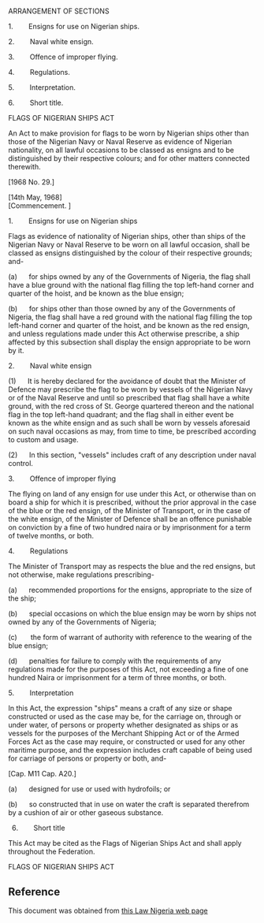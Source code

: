 # 

ARRANGEMENT OF SECTIONS

1.        Ensigns for use on Nigerian ships.

2.        Naval white ensign.

3.        Offence of improper flying.

4.        Regulations.

5.        Interpretation.

6.        Short title.

FLAGS OF NIGERIAN SHIPS ACT

An Act to make provision for flags to be worn by Nigerian ships other than those of the Nigerian Navy or Naval Reserve as evidence of Nigerian nationality, on all lawful occasions to be classed as ensigns and to be distinguished by their respective colours; and for other matters connected therewith.

[1968 No. 29.]

[14th May, 1968]                                                                                    [Commencement. ]

1.        Ensigns for use on Nigerian ships

Flags as evidence of nationality of Nigerian ships, other than ships of the Nigerian Navy or Naval Reserve to be worn on all lawful occasion, shall be classed as ensigns distinguished by the colour of their respective grounds; and-

(a)      for ships owned by any of the Governments of Nigeria, the flag shall have a blue ground with the national flag filling the top left-hand corner and quarter of the hoist, and be known as the blue ensign;

(b)      for ships other than those owned by any of the Governments of Nigeria, the flag shall have a red ground with the national flag filling the top left-hand corner and quarter of the hoist, and be known as the red ensign, and unless regulations made under this Act otherwise prescribe, a ship affected by this subsection shall display the ensign appropriate to be worn by it.

2.        Naval white ensign

(1)      It is hereby declared for the avoidance of doubt that the Minister of Defence may prescribe the flag to be worn by vessels of the Nigerian Navy or of the Naval Reserve and until so prescribed that flag shall have a white ground, with the red cross of St. George quartered thereon and the national flag in the top left-hand quadrant; and the flag shall in either event be known as the white ensign and as such shall be worn by vessels aforesaid on such naval occasions as may, from time to time, be prescribed according to custom and usage.

(2)      In this section, "vessels" includes craft of any description under naval control.

3.        Offence of improper flying

The flying on land of any ensign for use under this Act, or otherwise than on board a ship for which it is prescribed, without the prior approval in the case of the blue or the red ensign, of the Minister of Transport, or in the case of the white ensign, of the Minister of Defence shall be an offence punishable on conviction by a fine of two hundred naira or by imprisonment for a term of twelve months, or both.

4.        Regulations

The Minister of Transport may as respects the blue and the red ensigns, but not otherwise, make regulations prescribing-

(a)      recommended proportions for the ensigns, appropriate to the size of the ship;

(b)      special occasions on which the blue ensign may be worn by ships not owned by any of the Governments of Nigeria;

(c)       the form of warrant of authority with reference to the wearing of the blue ensign;

(d)      penalties for failure to comply with the requirements of any regulations made for the purposes of this Act, not exceeding a fine of one hundred Naira or imprisonment for a term of three months, or both.

5.        Interpretation

In this Act, the expression "ships" means a craft of any size or shape constructed or used as the case may be, for the carriage on, through or under water, of persons or property whether designated as ships or as vessels for the purposes of the Merchant Shipping Act or of the Armed Forces Act as the case may require, or constructed or used for any other maritime purpose, and the expression includes craft capable of being used for carriage of persons or property or both, and-

[Cap. M11 Cap. A20.]

(a)      designed for use or used with hydrofoils; or

(b)      so constructed that in use on water the craft is separated therefrom by a cushion of air or other gaseous substance.

6.        Short title

This Act may be cited as the Flags of Nigerian Ships Act and shall apply throughout the Federation.

FLAGS OF NIGERIAN SHIPS ACT

## Reference

This document was obtained from [this Law Nigeria web page](http://www.lawnigeria.com/LFN/F/Flag-of-Nigerian-Ships-Act.php)